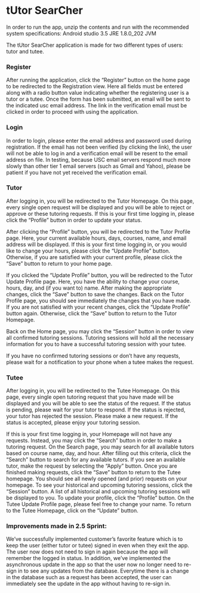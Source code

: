 <h1>tUtor SearCher</h1>
In order to run the app, unzip the contents and run with the recommended system specifications:
	Android studio 3.5
	JRE 1.8.0_202
	JVM

The tUtor SearCher application is made for two different types of users: tutor and tutee.
<h3>Register</h3>
After running the application, click the “Register” button on the home page to be redirected to the Registration view. Here all fields must be entered along with a radio button value indicating whether the registering user is a tutor or a tutee.  Once the form has been submitted, an email will be sent to the indicated usc email address.  The link in the verification email must be clicked in order to proceed with using the application.
<h3>Login</h3>
In order to login, please enter the email address and password used during registration. If the email has not been verified (by clicking the link), the user will not be able to log in and a verification email will be resent to the email address on file.  In testing, because USC email servers respond much more slowly than other tier 1 email servers (such as Gmail and Yahoo), please be patient if you have not yet received the verification email.
<h3>Tutor</h3>
After logging in, you will be redirected to the Tutor Homepage. On this page, every single open request will be displayed and you will be able to reject or approve or these tutoring requests. If this is your first time logging in, please click the “Profile” button in order to update your status.

After clicking the “Profile” button, you will be redirected to the Tutor Profile page.  Here, your current available hours, days, courses, name, and email address will be displayed. If this is your first time logging in, or you would like to change your hours, please click the “Update Profile” button. Otherwise, if you are satisfied with your current profile, please click the “Save” button to return to your home page.

If you clicked the “Update Profile” button, you will be redirected to the Tutor Update Profile page.  Here, you have the ability to change your course, hours, day, and (if you want to) name.  After making the appropriate changes, click the “Save” button to save the changes.  Back on the Tutor Profile page, you should see immediately the changes that you have made. If you are not satisfied with your recent changes, click the “Update Profile” button again. Otherwise, click the “Save” button to return to the Tutor Homepage. 

Back on the Home page, you may click the “Session” button in order to view all confirmed tutoring sessions.  Tutoring sessions will hold all the necessary information for you to have a successful tutoring session with your tutee.

If you have no confirmed tutoring sessions or don’t have any requests, please wait for a notification to your phone when a tutee makes the request.

<h3>Tutee</h3>
After logging in, you will be redirected to the Tutee Homepage. On this page, every single open tutoring request that you have made will be displayed and you will be able to see the status of the request. If the status is pending, please wait for your tutor to respond. If the status is rejected, your tutor has rejected the session. Please make a new request.  If the status is accepted, please enjoy your tutoring session.

If this is your first time logging in, your Homepage will not have any requests.  Instead, you may click the “Search” button in order to make a tutoring request.  On the Search page, you may search for all available tutors based on course name, day, and hour.  After filling out this criteria, click the “Search” button to search for any available tutors.  If you see an available tutor, make the request by selecting the “Apply” button.  Once you are finished making requests, click the “Save” button to return to the Tutee homepage.  You should see all newly opened (and prior) requests on your homepage.  To see your historical and upcoming tutoring sessions, click the “Session” button. A list of all historical and upcoming tutoring sessions will be displayed to you. To update your profile, click the “Profile” button.  On the Tutee Update Profile page, please feel free to change your name. To return to the Tutee Homepage, click on the “Update” button.

<h3>Improvements made in 2.5 Sprint:</h3>
We’ve successfully implemented customer’s favorite feature which is to keep the user (either tutor or tutee) signed in even when they exit the app. The user now does not need to sign in again because the app will remember the logged in status. In addition, we’ve implemented the asynchronous update in the app so that the user now no longer need to re-sign in to see any updates from the database. Everytime there is a change in the database such as a request has been accepted, the user can immediately see the update in the app without having to re-sign in.
